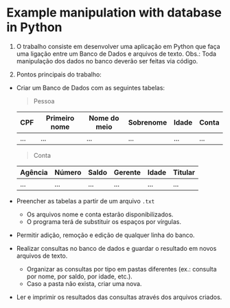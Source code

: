 # Example manipulation with database in Python

1. O trabalho consiste em desenvolver uma aplicação em Python que
faça uma ligação entre um Banco de Dados e arquivos de texto.
Obs.: Toda manipulação dos dados no banco deverão ser feitas via
código.

2. Pontos principais do trabalho:
* Criar um Banco de Dados com as seguintes tabelas:

	> Pessoa 
 
	|      CPF      | Primeiro nome | Nome do meio  |    Sobrenome  |    Idade     |     Conta     |
	| ------------- | ------------- | ------------- | ------------- |------------- | ------------- |
	|     ...       |      ...      |      ...      |      ...      |     ...      |      ...      |     


	> Conta

	|   Agência     |    Número     |     Saldo     |    Gerente    |    Idade     |    Titular    |
	| ------------- | ------------- | ------------- | ------------- |------------- | ------------- |
	|     ...       |      ...      |      ...      |      ...      |     ...      |      ...      | 


* Preencher as tabelas a partir de um arquivo `.txt`
	- Os arquivos nome e conta estarão disponibilizados.
	- O programa terá de substituir os espaços por vírgulas.
* Permitir adição, remoção e edição de qualquer linha do banco.
* Realizar consultas no banco de dados e guardar o resultado em
novos arquivos de texto.
    - Organizar as consultas por tipo em pastas diferentes (ex.:
consulta por nome, por saldo, por idade, etc.).
    - Caso a pasta não exista, criar uma nova.
* Ler e imprimir os resultados das consultas através dos
arquivos criados.
